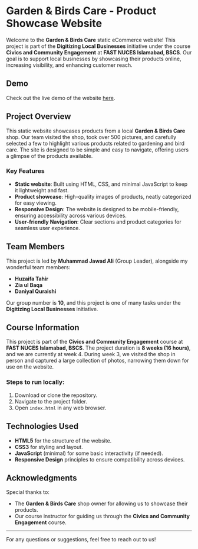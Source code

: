 # Garden & Birds Care - Product Showcase Website

Welcome to the **Garden & Birds Care** static eCommerce website! This project is part of the **Digitizing Local Businesses** initiative under the course **Civics and Community Engagement** at **FAST NUCES Islamabad, BSCS**. Our goal is to support local businesses by showcasing their products online, increasing visibility, and enhancing customer reach.

## Demo

Check out the live demo of the website [here](https://younisbhatti217shop.github.io/Ecommerce-Website---Garden-And-Birds-Care/).


## Project Overview

This static website showcases products from a local **Garden & Birds Care** shop. Our team visited the shop, took over 500 pictures, and carefully selected a few to highlight various products related to gardening and bird care. The site is designed to be simple and easy to navigate, offering users a glimpse of the products available.

### Key Features
- **Static website**: Built using HTML, CSS, and minimal JavaScript to keep it lightweight and fast.
- **Product showcase**: High-quality images of products, neatly categorized for easy viewing.
- **Responsive Design**: The website is designed to be mobile-friendly, ensuring accessibility across various devices.
- **User-friendly Navigation**: Clear sections and product categories for seamless user experience.

## Team Members

This project is led by **Muhammad Jawad Ali** (Group Leader), alongside my wonderful team members:
- **Huzaifa Tahir**
- **Zia ul Baqa**
- **Daniyal Quraishi**

Our group number is **10**, and this project is one of many tasks under the **Digitizing Local Businesses** initiative.

## Course Information

This project is part of the **Civics and Community Engagement** course at **FAST NUCES Islamabad, BSCS**. The project duration is **8 weeks (16 hours)**, and we are currently at week 4. During week 3, we visited the shop in person and captured a large collection of photos, narrowing them down for use on the website.


### Steps to run locally:
1. Download or clone the repository.
2. Navigate to the project folder.
3. Open `index.html` in any web browser.

## Technologies Used

- **HTML5** for the structure of the website.
- **CSS3** for styling and layout.
- **JavaScript** (minimal) for some basic interactivity (if needed).
- **Responsive Design** principles to ensure compatibility across devices.

## Acknowledgments

Special thanks to:
- The **Garden & Birds Care** shop owner for allowing us to showcase their products.
- Our course instructor for guiding us through the **Civics and Community Engagement** course.

---

For any questions or suggestions, feel free to reach out to us!
